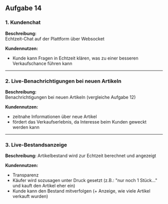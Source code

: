 ## Aufgabe 14

### 1. Kundenchat

**Beschreibung:**  
Echtzeit-Chat auf der Plattform über Websocket

**Kundennutzen:**
- Kunde kann Fragen in Echtzeit klären, was zu einer besseren Verkaufschance führen kann

---

### 2. Live-Benachrichtigungen bei neuen Artikeln

**Beschreibung:**  
Benachrichtigungen bei neuen Artikeln (vergleiche Aufgabe 12)

**Kundennutzen:**
- zeitnahe Informationen über neue Artikel
- fördert das Verkaufserlebnis, da Interesse beim Kunden geweckt werden kann

---

### 3. Live-Bestandsanzeige

**Beschreibung:**
Artikelbestand wird zur Echtzeit berechnet und angezeigt

**Kundennutzen:**
- Transparenz
- Käufer wird sozusagen unter Druck gesetzt (z.B.: "nur noch 1 Stück..." und kauft den Artikel eher ein)
- Kunde kann den Bestand mitverfolgen (+ Anzeige, wie viele Artikel verkauft wurden)

